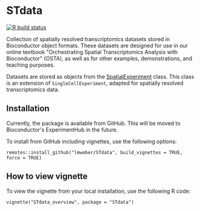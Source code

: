 # STdata

[![R build status](https://github.com/lmweber/STdata/workflows/R-CMD-check/badge.svg)](https://github.com/lmweber/STdata/actions)

Collection of spatially resolved transcriptomics datasets stored in Bioconductor object formats. These datasets are designed for use in our online textbook "Orchestrating Spatial Transcriptomics Analysis with Bioconductor" (OSTA), as well as for other examples, demonstrations, and teaching purposes.

Datasets are stored as objects from the [SpatialExperiment](https://bioconductor.org/packages/SpatialExperiment) class. This class is an extension of `SingleCellExperiment`, adapted for spatially resolved transcriptomics data.


## Installation

Currently, the package is available from GitHub. This will be moved to Bioconductor's ExperimentHub in the future.

To install from GitHub including vignettes, use the following options:

```
remotes::install_github("lmweber/STdata", build_vignettes = TRUE, force = TRUE)
```


## How to view vignette

To view the vignette from your local installation, use the following R code:

```
vignette("STdata_overview", package = "STdata")
```

